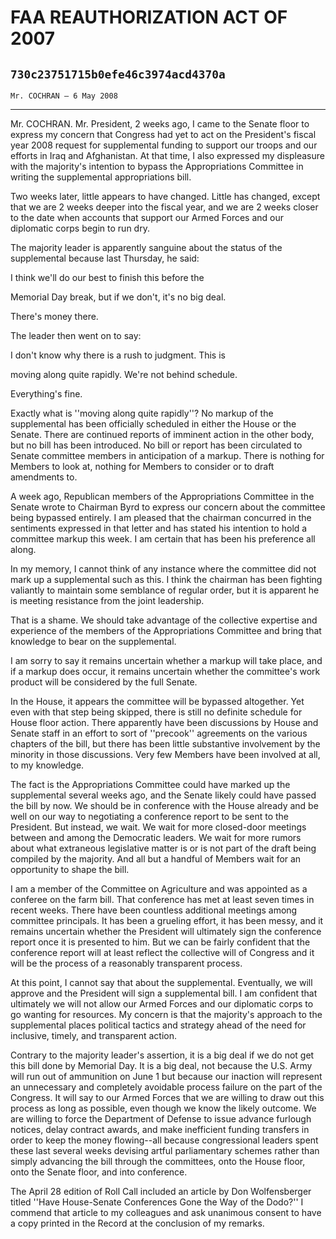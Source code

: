 # FAA REAUTHORIZATION ACT OF 2007
## `730c23751715b0efe46c3974acd4370a`
`Mr. COCHRAN — 6 May 2008`

---


Mr. COCHRAN. Mr. President, 2 weeks ago, I came to the Senate floor 
to express my concern that Congress had yet to act on the President's 
fiscal year 2008 request for supplemental funding to support our troops 
and our efforts in Iraq and Afghanistan. At that time, I also expressed 
my displeasure with the majority's intention to bypass the 
Appropriations Committee in writing the supplemental appropriations 
bill.

Two weeks later, little appears to have changed. Little has changed, 
except that we are 2 weeks deeper into the fiscal year, and we are 2 
weeks closer to the date when accounts that support our Armed Forces 
and our diplomatic corps begin to run dry.

The majority leader is apparently sanguine about the status of the 
supplemental because last Thursday, he said:




 I think we'll do our best to finish this before the 


 Memorial Day break, but if we don't, it's no big deal. 


 There's money there.


The leader then went on to say:




 I don't know why there is a rush to judgment. This is 


 moving along quite rapidly. We're not behind schedule. 


 Everything's fine.


Exactly what is ''moving along quite rapidly''? No markup of the 
supplemental has been officially scheduled in either the House or the 
Senate. There are continued reports of imminent action in the other 
body, but no bill has been introduced. No bill or report has been 
circulated to Senate committee members in anticipation of a markup. 
There is nothing for Members to look at, nothing for Members to 
consider or to draft amendments to.

A week ago, Republican members of the Appropriations Committee in the 
Senate wrote to Chairman Byrd to express our concern about the 
committee being bypassed entirely. I am pleased that the chairman 
concurred in the sentiments expressed in that letter and has stated his 
intention to hold a committee markup this week. I am certain that has 
been his preference all along.

In my memory, I cannot think of any instance where the committee did 
not mark up a supplemental such as this. I think the chairman has been 
fighting valiantly to maintain some semblance of regular order, but it 
is apparent he is meeting resistance from the joint leadership.

That is a shame. We should take advantage of the collective expertise 
and experience of the members of the Appropriations Committee and bring 
that knowledge to bear on the supplemental.

I am sorry to say it remains uncertain whether a markup will take 
place, and if a markup does occur, it remains uncertain whether the 
committee's work product will be considered by the full Senate.

In the House, it appears the committee will be bypassed altogether. 
Yet even with that step being skipped, there is still no definite 
schedule for House floor action. There apparently have been discussions 
by House and Senate staff in an effort to sort of ''precook'' 
agreements on the various chapters of the bill, but there has been 
little substantive involvement by the minority in those discussions. 
Very few Members have been involved at all, to my knowledge.

The fact is the Appropriations Committee could have marked up the 
supplemental several weeks ago, and the Senate likely could have passed 
the bill by now. We should be in conference with the House already and 
be well on our way to negotiating a conference report to be sent to the 
President. But instead, we wait. We wait for more closed-door meetings 
between and among the Democratic leaders. We wait for more rumors about 
what extraneous legislative matter is or is not part of the draft being 
compiled by the majority. And all but a handful of Members wait for an 
opportunity to shape the bill.

I am a member of the Committee on Agriculture and was appointed as a 
conferee on the farm bill. That conference has met at least seven times 
in recent weeks. There have been countless additional meetings among 
committee principals. It has been a grueling effort, it has been messy, 
and it remains uncertain whether the President will ultimately sign the 
conference report once it is presented to him. But we can be fairly 
confident that the conference report will at least reflect the 
collective will of Congress and it will be the process of a reasonably 
transparent process.


At this point, I cannot say that about the supplemental. Eventually, 
we will approve and the President will sign a supplemental bill. I am 
confident that ultimately we will not allow our Armed Forces and our 
diplomatic corps to go wanting for resources. My concern is that the 
majority's approach to the supplemental places political tactics and 
strategy ahead of the need for inclusive, timely, and transparent 
action.

Contrary to the majority leader's assertion, it is a big deal if we 
do not get this bill done by Memorial Day. It is a big deal, not 
because the U.S. Army will run out of ammunition on June 1 but because 
our inaction will represent an unnecessary and completely avoidable 
process failure on the part of the Congress. It will say to our Armed 
Forces that we are willing to draw out this process as long as 
possible, even though we know the likely outcome. We are willing to 
force the Department of Defense to issue advance furlough notices, 
delay contract awards, and make inefficient funding transfers in order 
to keep the money flowing--all because congressional leaders spent 
these last several weeks devising artful parliamentary schemes rather 
than simply advancing the bill through the committees, onto the House 
floor, onto the Senate floor, and into conference.

The April 28 edition of Roll Call included an article by Don 
Wolfensberger titled ''Have House-Senate Conferences Gone the Way of 
the Dodo?'' I commend that article to my colleagues and ask unanimous 
consent to have a copy printed in the Record at the conclusion of my 
remarks.